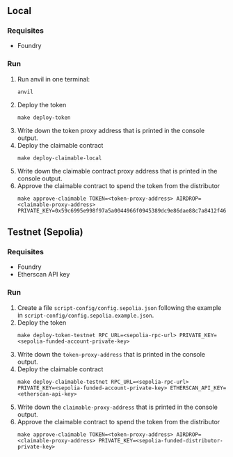 #

## Local

### Requisites

- Foundry

### Run

1. Run anvil in one terminal:
   ```
   anvil
   ```
2. Deploy the token
   ```
   make deploy-token
   ```
3. Write down the token proxy address that is printed in the console output.
4. Deploy the claimable contract
   ```
   make deploy-claimable-local
   ```
5. Write down the claimable contract proxy address that is printed in the console output.
6. Approve the claimable contract to spend the token from the distributor
   ```
   make approve-claimable TOKEN=<token-proxy-address> AIRDROP=<claimable-proxy-address> PRIVATE_KEY=0x59c6995e998f97a5a0044966f0945389dc9e86dae88c7a8412f4603b6b78690d
   ```

## Testnet (Sepolia)

### Requisites

- Foundry
- Etherscan API key

### Run

1. Create a file `script-config/config.sepolia.json` following the example in `script-config/config.sepolia.example.json`.
2. Deploy the token
   ```
   make deploy-token-testnet RPC_URL=<sepolia-rpc-url> PRIVATE_KEY=<sepolia-funded-account-private-key>
   ```
3. Write down the `token-proxy-address` that is printed in the console output.
4. Deploy the claimable contract
   ```
   make deploy-claimable-testnet RPC_URL=<sepolia-rpc-url> PRIVATE_KEY=<sepolia-funded-account-private-key> ETHERSCAN_API_KEY=<etherscan-api-key>
   ```
5. Write down the `claimable-proxy-address` that is printed in the console output.
6. Approve the claimable contract to spend the token from the distributor
   ```
   make approve-claimable TOKEN=<token-proxy-address> AIRDROP=<claimable-proxy-address> PRIVATE_KEY=<sepolia-funded-distributor-private-key>
   ```
